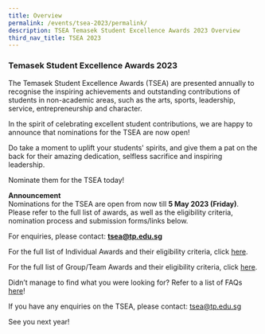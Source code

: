 ```yaml
---
title: Overview
permalink: /events/tsea-2023/permalink/
description: TSEA Temasek Student Excellence Awards 2023 Overview
third_nav_title: TSEA 2023
---
```

### Temasek Student Excellence Awards 2023

The Temasek Student Excellence Awards (TSEA) are presented annually to recognise the inspiring achievements and outstanding contributions of students in non-academic areas, such as the arts, sports, leadership, service, entrepreneurship and character.

In the spirit of celebrating excellent student contributions, we are happy to announce that nominations for the TSEA are now open!&nbsp;

Do take a moment to uplift your students' spirits, and give them a pat on the back for their amazing dedication, selfless sacrifice and inspiring leadership.

Nominate them for the TSEA today!

**Announcement**  
Nominations for the TSEA are open from now till&nbsp;**5 May 2023 (Friday)**. Please refer to the full list of awards, as well as the eligibility criteria, nomination process and submission forms/links below.

For enquiries, please contact:&nbsp;[**tsea@tp.edu.sg**](mailto:tsea@tp.edu.sg)

For the full list of Individual Awards and their eligibility criteria, click [here](/files/TSEA%202022%20-%20Individual%20Awards.pdf).  

For the full list of Group/Team Awards and their eligibility criteria, click [here](/files/TSEA%202022%20-%20%20Group-Team%20Awards.pdf). 

Didn’t manage to find what you were looking for? Refer to a list of FAQs [here](/files/TSEA%202022%20-%20FAQs.pdf)!

If you have any enquiries on the TSEA, please contact: <a href="mailto:tsea@tp.edu.sg">tsea@tp.edu.sg</a>

See you next year!